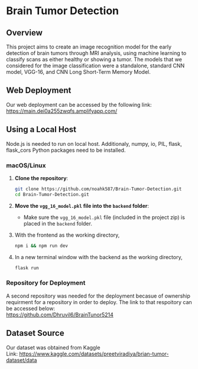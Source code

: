 # Brain Tumor Detection
## Overview
This project aims to create an image recognition model for the early detection of brain tumors through MRI analysis, using machine learning to classify scans as either healthy or showing a tumor. The models that we considered for the image classification were a standalone, standard CNN model, VGG-16, and CNN Long Short-Term Memory Model.
## Web Deployment
Our web deployment can be accessed by the following link:  
https://main.dei0a255zwqfs.amplifyapp.com/

## Using a Local Host
Node.js is needed to run on local host. Additionaly, numpy, io, PIL, flask, flask_cors Python packages need to be installed.
### macOS/Linux
1. **Clone the repository**:
    ```bash
    git clone https://github.com/noahk587/Brain-Tumor-Detection.git
    cd Brain-Tumor-Detection.git
2. **Move the `vgg_16_model.pkl` file into the `backend` folder**:

    - Make sure the `vgg_16_model.pkl` file (included in the project zip) is placed in the `backend` folder.
3. With the frontend as the working directory,
   ```bash
   npm i && npm run dev
4. In a new terminal window with the backend as the working directory,
   ```bash
   flask run

### Repository for Deployment
A second repository was needed for the deployment becasue of ownership requirment for a repository in order to deploy. The link to that respoitory can be accessed below:  
https://github.com/Dhruvil6/BrainTunor5214


## Dataset Source
Our dataset was obtained from Kaggle  
Link: https://www.kaggle.com/datasets/preetviradiya/brian-tumor-dataset/data
